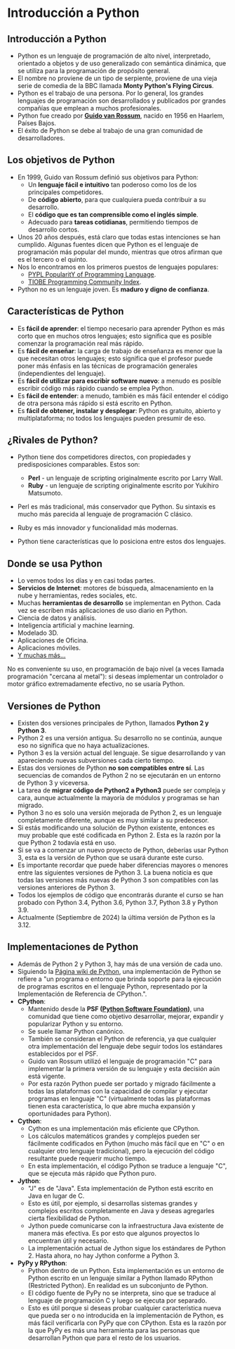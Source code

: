 # Introducción a Python

## Introducción a Python

* Python es un lenguaje de programación de alto nivel, interpretado, orientado a objetos y de uso generalizado con semántica dinámica, que se utiliza para la programación de propósito general.
* El nombre no proviene de un tipo de serpiente, proviene de una vieja serie de comedia de la BBC llamada **Monty Python's Flying Circus**.
* Python es el trabajo de una persona. Por lo general, los grandes lenguajes de programación son desarrollados y publicados por grandes compañías que emplean a muchos profesionales.
* Python fue creado por [**Guido van Rossum**](https://en.wikipedia.org/wiki/Guido_van_Rossum), nacido en 1956 en Haarlem, Países Bajos. 
* El éxito de Python se debe al trabajo de una gran comunidad de desarrolladores.

## Los objetivos de Python

* En 1999, Guido van Rossum definió sus objetivos para Python:
    * Un **lenguaje fácil e intuitivo** tan poderoso como los de los principales competidores.
    * De **código abierto**, para que cualquiera pueda contribuir a su desarrollo.
    * El **código que es tan comprensible como el inglés simple**.
    * Adecuado para **tareas cotidianas**, permitiendo tiempos de desarrollo cortos.
* Unos 20 años después, está claro que todas estas intenciones se han cumplido. Algunas fuentes dicen que Python es el lenguaje de programación más popular del mundo, mientras que otros afirman que es el tercero o el quinto.
* Nos lo encontramos en los primeros puestos de lenguajes populares:  
    * [PYPL PopularitY of Programming Language](https://pypl.github.io/PYPL.html). 
    * [TIOBE Programming Community Index](https://www.tiobe.com/tiobe-index/).
* Python no es un lenguaje joven. Es **maduro y digno de confianza**.

## Características de Python

* Es **fácil de aprender**: el tiempo necesario para aprender Python es más corto que en muchos otros lenguajes; esto significa que es posible comenzar la programación real más rápido.
* Es **fácil de enseñar**: la carga de trabajo de enseñanza es menor que la que necesitan otros lenguajes; esto significa que el profesor puede poner más énfasis en las técnicas de programación generales (independientes del lenguaje).
* Es **fácil de utilizar para escribir software nuevo**: a menudo es posible escribir código más rápido cuando se emplea Python.
* Es **fácil de entender**: a menudo, también es más fácil entender el código de otra persona más rápido si está escrito en Python.
* Es **fácil de obtener, instalar y desplegar**: Python es gratuito, abierto y multiplataforma; no todos los lenguajes pueden presumir de eso.

## ¿Rivales de Python?

* Python tiene dos competidores directos, con propiedades y predisposiciones comparables. Estos son:
    * **Perl** - un lenguaje de scripting originalmente escrito por Larry Wall.
    * **Ruby** - un lenguaje de scripting originalmente escrito por Yukihiro Matsumoto.

* Perl es más tradicional, más conservador que Python. Su sintaxis es mucho más parecida al lenguaje de programación C clásico.
* Ruby es más innovador y funcionalidad más modernas.
* Python tiene características que lo posiciona entre estos dos lenguajes.

## Donde se usa Python

* Lo vemos todos los días y en casi todas partes. 
* **Servicios de Internet**: motores de búsqueda, almacenamiento en la nube y herramientas, redes sociales, etc. 
* Muchas **herramientas de desarrollo** se implementan en Python. Cada vez se escriben más aplicaciones de uso diario en Python.
* Ciencia de datos y análisis.
* Inteligencia artificial y machine learning.
* Modelado 3D.
* Aplicaciones de Oficina.
* Aplicaciones móviles.
* [Y muchas más...](https://wiki.python.org/moin/Applications)

No es conveniente su uso, en programación de bajo nivel (a veces llamada programación "cercana al metal"): si deseas implementar un controlador o motor gráfico extremadamente efectivo, no se usaría Python.

## Versiones de Python

* Existen dos versiones principales de Python, llamados **Python 2 y Python 3**.
* Python 2 es una versión antigua. Su desarrollo no se continúa, aunque eso no significa que no haya actualizaciones. 
* Python 3 es la versión actual del lenguaje. Se sigue desarrollando y van apareciendo nuevas subversiones cada cierto tiempo.
* Estas dos versiones de Python **no son compatibles entre sí**. Las secuencias de comandos de Python 2 no se ejecutarán en un entorno de Python 3 y viceversa.
* La tarea de **migrar código de Python2 a Python3** puede ser compleja y cara, aunque actualmente la mayoría de módulos y programas se han migrado. 
* Python 3 no es solo una versión mejorada de Python 2, es un lenguaje completamente diferente, aunque es muy similar a su predecesor. 
* Si estás modificando una solución de Python existente, entonces es muy probable que esté codificada en Python 2. Esta es la razón por la que Python 2 todavía está en uso. 
* Si se va a comenzar un nuevo proyecto de Python, deberías usar Python 3, esta es la versión de Python que se usará durante este curso.
* Es importante recordar que puede haber diferencias mayores o menores entre las siguientes versiones de Python 3. La buena noticia es que todas las versiones más nuevas de Python 3 son compatibles con las versiones anteriores de Python 3. 
* Todos los ejemplos de código que encontrarás durante el curso se han probado con Python 3.4, Python 3.6, Python 3.7, Python 3.8 y Python 3.9.
* Actualmente (Septiembre de 2024) la última versión de Python es la 3.12.

## Implementaciones de Python

* Además de Python 2 y Python 3, hay más de una versión de cada uno.
* Siguiendo la [Página wiki de Python](https://wiki.python.org/moin/PythonImplementations), una implementación de Python se refiere a "un programa o entorno que brinda soporte para la ejecución de programas escritos en el lenguaje Python, representado por la Implementación de Referencia de CPython.".
* **CPython**:
    *  Mantenido desde la **PSF ([Python Software Foundation](https://www.python.org/psf-landing/))**, una comunidad que tiene como objetivo desarrollar, mejorar, expandir y popularizar Python y su entorno. 
    * Se suele llamar Python canónico. 
    * También se consideran el Python de referencia, ya que cualquier otra implementación del lenguaje debe seguir todos los estándares establecidos por el PSF.
    * Guido van Rossum utilizó el lenguaje de programación "C" para implementar la primera versión de su lenguaje y esta decisión aún está vigente. 
    * Por esta razón Python puede ser portado y migrado fácilmente a todas las plataformas con la capacidad de compilar y ejecutar programas en lenguaje "C" (virtualmente todas las plataformas tienen esta característica, lo que abre mucha expansión y oportunidades para Python).
* **Cython**:
    * Cython es una implementación más eficiente que CPython.
    * Los cálculos matemáticos grandes y complejos pueden ser fácilmente codificados en Python (mucho más fácil que en "C" o en cualquier otro lenguaje tradicional), pero la ejecución del código resultante puede requerir mucho tiempo.
    * En esta implementación, el código Python se traduce a lenguaje "C", que se ejecuta más rápido que Python puro.
* **Jython**:
    * "J" es de "Java". Esta implementación de Python está escrito en Java en lugar de C. 
    * Esto es útil, por ejemplo, si desarrollas sistemas grandes y complejos escritos completamente en Java y deseas agregarles cierta flexibilidad de Python.
    * Jython puede comunicarse con la infraestructura Java existente de manera más efectiva. Es por esto que algunos proyectos lo encuentran útil y necesario.
    * La implementación actual de Jython sigue los estándares de Python 2. Hasta ahora, no hay Jython conforme a Python 3.
* **PyPy y RPython**:
    *  Python dentro de un Python. Esta implementación es un entorno de Python escrito en un lenguaje similar a Python llamado RPython (Restricted Python). En realidad es un subconjunto de Python.
    * El código fuente de PyPy no se interpreta, sino que se traduce al lenguaje de programación C y luego se ejecuta por separado.
    * Esto es útil porque si deseas probar cualquier característica nueva que pueda ser o no introducida en la implementación de Python, es más fácil verificarla con PyPy que con CPython. Esta es la razón por la que PyPy es más una herramienta para las personas que desarrollan Python que para el resto de los usuarios.